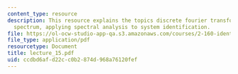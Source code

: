 ```yaml
---
content_type: resource
description: This resource explains the topics discrete fourier transform and power
  spectrum, applying spectral analysis to system identification.
file: https://ol-ocw-studio-app-qa.s3.amazonaws.com/courses/2-160-identification-estimation-and-learning-spring-2006/ccdbd6afd22cc0b2874d968a76120fef_lecture_15.pdf
file_type: application/pdf
resourcetype: Document
title: lecture_15.pdf
uid: ccdbd6af-d22c-c0b2-874d-968a76120fef
---
```

